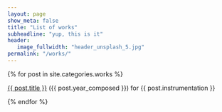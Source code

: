 ```yaml
---
layout: page
show_meta: false
title: "List of works"
subheadline: "yup, this is it"
header:
   image_fullwidth: "header_unsplash_5.jpg"
permalink: "/works/"
---
```


{% for post in site.categories.works %}
<div class="panel radius b20">
    <p><a href="{{ site.url }}{{ site.baseurl }}{{ post.url }}">{{ post.title }}</a> ({{ post.year_composed }}) for {{ post.instrumentation }}</p>
</div>
{% endfor %}
